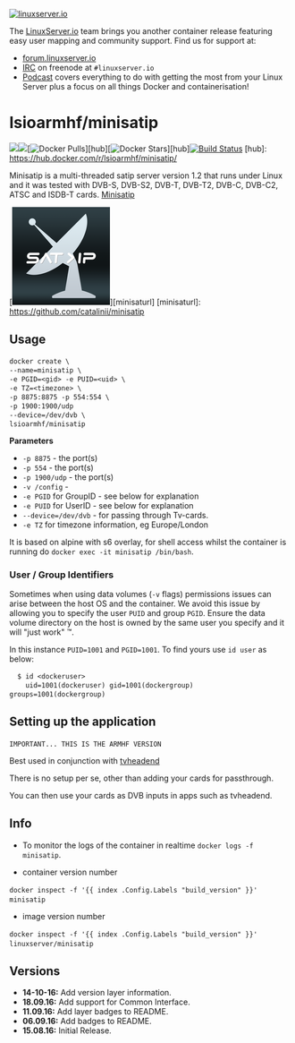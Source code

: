 [linuxserverurl]: https://linuxserver.io
[forumurl]: https://forum.linuxserver.io
[ircurl]: https://www.linuxserver.io/irc/
[podcasturl]: https://www.linuxserver.io/podcast/

[![linuxserver.io](https://raw.githubusercontent.com/linuxserver/docker-templates/master/linuxserver.io/img/linuxserver_medium.png)][linuxserverurl]

The [LinuxServer.io][linuxserverurl] team brings you another container release featuring easy user mapping and community support. Find us for support at:
* [forum.linuxserver.io][forumurl]
* [IRC][ircurl] on freenode at `#linuxserver.io`
* [Podcast][podcasturl] covers everything to do with getting the most from your Linux Server plus a focus on all things Docker and containerisation!

# lsioarmhf/minisatip
[![](https://images.microbadger.com/badges/version/lsioarmhf/minisatip.svg)](https://microbadger.com/images/lsioarmhf/minisatip "Get your own version badge on microbadger.com")[![](https://images.microbadger.com/badges/image/lsioarmhf/minisatip.svg)](http://microbadger.com/images/lsioarmhf/minisatip "Get your own image badge on microbadger.com")[![Docker Pulls](https://img.shields.io/docker/pulls/lsioarmhf/minisatip.svg)][hub][![Docker Stars](https://img.shields.io/docker/stars/lsioarmhf/minisatip.svg)][hub][![Build Status](http://jenkins.linuxserver.io:8080/buildStatus/icon?job=Dockers/LinuxServer.io-armhf/lsioarmhf-minisatip)](http://jenkins.linuxserver.io:8080/job/Dockers/job/LinuxServer.io-armhf/job/lsioarmhf-minisatip/)
[hub]: https://hub.docker.com/r/lsioarmhf/minisatip/

Minisatip is a multi-threaded satip server version 1.2 that runs under Linux and it was tested with DVB-S, DVB-S2, DVB-T, DVB-T2, DVB-C, DVB-C2, ATSC and ISDB-T cards. [Minisatip](https://github.com/catalinii/minisatip)

[![minisatip](https://raw.githubusercontent.com/linuxserver/docker-templates/master/linuxserver.io/img/minisatip-icon.png)][minisaturl]
[minisaturl]: https://github.com/catalinii/minisatip

## Usage

```
docker create \
--name=minisatip \
-e PGID=<gid> -e PUID=<uid> \
-e TZ=<timezone> \
-p 8875:8875 -p 554:554 \
-p 1900:1900/udp
--device=/dev/dvb \
lsioarmhf/minisatip
```

**Parameters**

* `-p 8875` - the port(s)
* `-p 554` - the port(s)
* `-p 1900/udp` - the port(s)
* `-v /config` -
* `-e PGID` for GroupID - see below for explanation
* `-e PUID` for UserID - see below for explanation
* `--device=/dev/dvb` - for passing through Tv-cards.
* `-e TZ` for timezone information, eg Europe/London

It is based on alpine with s6 overlay, for shell access whilst the container is running do `docker exec -it minisatip /bin/bash`.

### User / Group Identifiers

Sometimes when using data volumes (`-v` flags) permissions issues can arise between the host OS and the container. We avoid this issue by allowing you to specify the user `PUID` and group `PGID`. Ensure the data volume directory on the host is owned by the same user you specify and it will "just work" ™.

In this instance `PUID=1001` and `PGID=1001`. To find yours use `id user` as below:

```
  $ id <dockeruser>
    uid=1001(dockeruser) gid=1001(dockergroup) groups=1001(dockergroup)
```

## Setting up the application
`IMPORTANT... THIS IS THE ARMHF VERSION`

Best used in conjunction with [tvheadend](https://github.com/linuxserver/docker-tvheadend)

There is no setup per se, other than adding your cards for passthrough. 

You can then use your cards as DVB inputs in apps such as tvheadend.

## Info

* To monitor the logs of the container in realtime `docker logs -f minisatip`.

* container version number 

`docker inspect -f '{{ index .Config.Labels "build_version" }}' minisatip`

* image version number

`docker inspect -f '{{ index .Config.Labels "build_version" }}' linuxserver/minisatip`

## Versions

+ **14-10-16:** Add version layer information.
+ **18.09.16:** Add support for Common Interface.
+ **11.09.16:** Add layer badges to README.
+ **06.09.16:** Add badges to README.
+ **15.08.16:** Initial Release.
